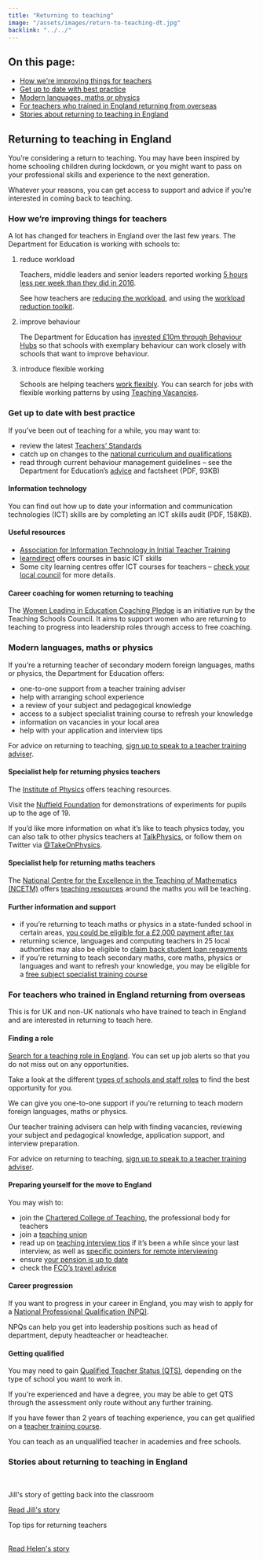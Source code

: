 ```yaml
---
title: "Returning to teaching"
image: "/assets/images/return-to-teaching-dt.jpg"
backlink: "../../"
---
```

<div class="content__right">
  <div class="link-block link-block--jump">
    <h2 class="link-block__header">On this page:</h2>
    <ul class="link-block__list">
      <li><a href="#how-were-improving-things-for-teachers">How we're improving things for teachers</a></li>
      <li><a href="#get-up-to-date-with-best-practice">Get up to date with best practice</a></li>
      <li><a href="#modern-languages-maths-physics">Modern languages, maths or physics</a></li>
      <li><a href="#for-teachers-trained-in-england">For teachers who trained in England returning from overseas</a></li>
      <li><a href="#stories-about-returning-to-teaching">Stories about returning to teaching in England</a></li>
    </ul>
  </div>
</div>

<div class="content__left">
  
  <h2>Returning to teaching in England</h2>

  <p>You’re considering a return to teaching. You may have been inspired by home schooling children during lockdown, or you might want to pass on your professional skills and experience to the next generation.</p>
  <p>Whatever your reasons, you can get access to support and advice if you’re interested in coming back to teaching.</p>  

  <h3 id="how-were-improving-things-for-teachers">How we’re improving things for teachers</h3>
  
  <p>A lot has changed for teachers in England over the last few years. The Department for Education is working with schools to:</p>

  <ol>
    <li><span>reduce workload</span>
      <p>Teachers, middle leaders and senior leaders reported working <a href="https://assets.publishing.service.gov.uk/government/uploads/system/uploads/attachment_data/file/838433/Teacher_workload_survey_2019_brief.pdf" target="_blank">5 hours less per week than they did in 2016</a>.</p>
      <p>See how teachers are <a href="https://www.gov.uk/government/collections/reducing-school-workload#department-for-education-policy" target="_blank">reducing the workload</a>, and using the <a href="https://www.gov.uk/guidance/school-workload-reduction-toolkit" target="_blank">workload reduction toolkit</a>.</p>
    </li>
    <li><span>improve behaviour</span>
  <p>The Department for Education has <a href="https://www.gov.uk/guidance/behaviour-hubs" target="_blank"> invested £10m through Behaviour Hubs</a> so that schools with exemplary behaviour can work closely with schools that want to improve behaviour.</p>
  </li>
    <li><span>introduce flexible working</span>
      <p>Schools are helping teachers <a href="https://www.gov.uk/government/collections/flexible-working-resources-for-teachers-and-schools" target="_blank">work flexibly</a>.
    You can search for jobs with flexible working patterns by using <a href="https://teaching-vacancies.service.gov.uk/" target="_blank">Teaching Vacancies</a>.</p>
  </li>
  </ol>
  
  <h3 id="get-up-to-date-with-best-practice">Get up to date with best practice</h3>

<p>If you’ve been out of teaching for a while, you may want to:</p>
<ul>
  <li>review the latest <a href="https://www.gov.uk/government/publications/teachers-standards" target="_blank">Teachers’ Standards</a></li>
  <li>catch up on changes to the <a href="https://www.gov.uk/topic/schools-colleges-childrens-services/curriculum-qualifications" target="_blank">national curriculum and qualifications</a></li>
  <li>read through current behaviour management guidelines – see the Department for Education’s <a href="" target="_blank">advice</a> and factsheet (PDF, 93KB)</li>
  </ul>
  
<h4>Information technology</h4>

<p>You can find out how up to date your information and communication technologies (ICT) skills are by completing an ICT skills audit (PDF, 158KB).</p>

<h4>Useful resources</h4>

<ul>
  <li><a href="http://itte.org.uk/wp/" target="_blank">Association for Information Technology in Initial Teacher Training</a></li>
  <li><a href="https://www.learndirect.com/" target="_blank">learndirect</a> offers courses in basic ICT skills</li>
  <li>Some city learning centres offer ICT courses for teachers – <a href="https://www.gov.uk/find-local-council" target="_blank">check your local council</a> for more details.</li>
</ul>

<h4>Career coaching for women returning to teaching</h4>
<p>The <a href="https://tscouncil.org.uk/wle-coaching-pledge/" target="_blank">Women Leading in Education Coaching Pledge</a> is an initiative run by the Teaching Schools Council. It aims to support women who are returning to teaching to progress into leadership roles through access to free coaching.</p>

  <h3 id="modern-languages-maths-physics">Modern languages, maths or physics</h3>
 

  <p>If you're a returning teacher of secondary modern foreign languages, maths or physics, the Department for Education offers:</p>
<ul>
  <li>one-to-one support from a teacher training adviser</li>
  <li>help with arranging school experience</li>
  <li>a review of your subject and pedagogical knowledge</li>
  <li>access to a subject specialist training course to refresh your knowledge</li>
  <li>information on vacancies in your local area</li>
  <li>help with your application and interview tips</li>
  </ul> 
  
<p>For advice on returning to teaching, <a href="https://beta-adviser-getintoteaching.education.gov.uk/" target="_blank">sign up to speak to a teacher training adviser</a>.</p>

<h4>Specialist help for returning physics teachers</h4>

<p>The <a href="https://www.iop.org/education" target="_blank">Institute of Physics</a> offers teaching resources.</p>
<p>Visit the <a href="https://spark.iop.org/practical-physics" target="_blank">Nuffield Foundation</a> for demonstrations of experiments for pupils up to the age of 19.</p>
<p>If you’d like more information on what it’s like to teach physics today, you can also talk to other physics teachers at <a href="https://www.talkphysics.org/" target="_blank">TalkPhysics</a>, or follow them on Twitter via <a href="https://twitter.com/takeonphysics" target="_blank">@TakeOnPhysics</a>.</p>

<h4>Specialist help for returning maths teachers</h4>
<p>The <a href="https://www.ncetm.org.uk/ncetm/benefits-of-registering" target="_blank">National Centre for the Excellence in the Teaching of Mathematics (NCETM)</a> offers <a href="https://www.ncetm.org.uk/in-the-classroom/" target="_blank"> teaching resources</a> around the maths you will be teaching.</p>

<h4>Further information and support</h4>
<ul>
  <li>if you’re returning to teach maths or physics in a state-funded school in certain areas, <a href="https://www.gov.uk/government/publications/additional-payments-for-teaching-eligibility-and-payment-details/claim-a-payment-for-teaching-maths-or-physics-eligibility-and-payment-details" target="_blank">you could be eligible for a £2,000 payment after tax</a></li>
<li>returning science, languages and computing teachers in 25 local authorities may also be eligible to <a href="https://www.gov.uk/government/publications/additional-payments-for-teaching-eligibility-and-payment-details/teachers-claim-back-your-student-loan-repayments-eligibility-and-payment-details" target="_blank">claim back student loan repayments</a></li>
<li>if you’re returning to teach secondary maths, core maths, physics or languages and want to refresh your knowledge, you may be eligible for a <a href="https://www.gov.uk/guidance/teacher-subject-specialism-training-courses" target="_blank">free subject specialist training course</a></li>
</ul>

<h3 id="for-teachers-trained-in-england">For teachers who trained in England returning from overseas</h3>

<p>This is for UK and non-UK nationals who have trained to teach in England and are interested in returning to teach here.</p>

<h4>Finding a role</h4>

<p><a href="https://teaching-vacancies.service.gov.uk/" target="_blank">Search for a teaching role in England</a>. You can set up job alerts so that you do not miss out on any opportunities.</p>
<p>Take a look at the different <a href="https://www.gov.uk/types-of-school" target="_blank">types of schools and staff roles</a> to find the best opportunity for you.</p>
<p>We can give you one-to-one support if you’re returning to teach modern foreign languages, maths or physics.</p> 
<p>Our teacher training advisers can help with finding vacancies, reviewing your subject and pedagogical knowledge, application support, and interview preparation.</p>
<p>For advice on returning to teaching, <a href="https://beta-adviser-getintoteaching.education.gov.uk/" target="_blank">sign up to speak to a teacher training adviser</a>.</p>


<h4>Preparing yourself for the move to England</h4>
<p>You may wish to:</p>
<ul>
  <li>join the <a href="https://chartered.college/" target="_blank">Chartered College of Teaching</a>, the professional body for teachers</li>
  <li>join a <a href="https://www.tes.com/jobs/careers-advice/pay-and-conditions/which-teachers-union" target="_blank">teaching union</a></li>
  <li>read up on <a href="https://www.teachertoolkit.co.uk/2019/04/04/job-interviews/" target="_blank">teaching interview tips</a> if it’s been a while since your last interview, as well as <a href="https://www.tes.com/news/coronavirus-10-tips-acing-remote-job-interview" target="_blank">specific pointers for remote interviewing</a></li>
  <li>ensure <a href="https://www.teacherspensions.co.uk/members/working-life/life-events/moving-abroad.aspx" target="_blank">your pension is up to date</a></li>
  <li>check the <a href="https://www.gov.uk/foreign-travel-advice" target="_blank">FCO’s travel advice</a></li>
  </ul>

<h4>Career progression</h4>
<p>If you want to progress in your career in England, you may wish to apply for a <a href="https://www.gov.uk/government/publications/national-professional-qualifications-frameworks" target="_blank">National Professional Qualification (NPQ)</a>.</p>
<p>NPQs can help you get into leadership positions such as head of department, deputy headteacher or headteacher.</p>
 
<h4>Getting qualified</h4>
<p>You may need to gain <a href="https://www.gov.uk/guidance/qualified-teacher-status-qts" target="_blank">Qualified Teacher Status (QTS)</a>, depending on the type of school you want to work in.</p>
<p>If you're experienced and have a degree, you may be able to get QTS through the assessment only route without any further training.</p>
<p>If you have fewer than 2 years of teaching experience, you can get qualified on a <a href="https://www.find-postgraduate-teacher-training.service.gov.uk/" target="_blank">teacher training course</a>.</p>
<p>You can teach as an unqualified teacher in academies and free schools.</p>


<h3 id="stories-about-returning-to-teaching">Stories about returning to teaching in England</h3> 
  <br/>

  <div class="stories-inline">
    <div class="stories-inline__block">
      <a href="/life-as-a-teacher/my-story-into-teaching/returners/getting-back-into-the-classroom">
        <div class="stories-inline__block__thumb" style="background-image:url('/assets/images/stories/stories-jill.png')"></div>
      </a>
      <div class="stories-inline__block__content">
        <p>Jill's story of getting back into the classroom</p>
        <a class="git-link" href="/life-as-a-teacher/my-story-into-teaching/returners/getting-back-into-the-classroom">Read Jill's story</a>
      </div>
    </div>
    <div class="stories-inline__block">
      <a href="/life-as-a-teacher/my-story-into-teaching/returners/top-tips-for-returning-teachers">
        <div class="stories-inline__block__thumb" style="background-image:url('/assets/images/stories/stories-helen.jpg')"></div>
      </a>
      <div class="stories-inline__block__content">
        <p>Top tips for returning teachers</p>
        <a class="git-link" href="/life-as-a-teacher/my-story-into-teaching/returners/top-tips-for-returning-teachers">
        <br/>
        Read Helen's story</a>
      </div>
    </div>
  </div>

<!--</div>-->
